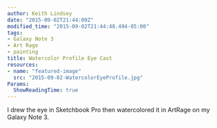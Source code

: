 ```yaml
---
author: Keith Lindsey
date: "2015-09-02T21:44:00Z"
modified_time: "2015-09-02T21:44:48.494-05:00"
tags:
- Galaxy Note 3
- Art Rage
- painting
title: Watercolor Profile Eye Cast
resources:
- name: "featured-image"
  src: "2015-09-02-WatercolorEyeProfile.jpg"
Params:
  ShowReadingTime: true
---
```


I drew the eye in Sketchbook Pro then watercolored it in ArtRage on my Galaxy Note 3.